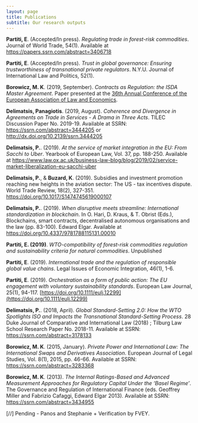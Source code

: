 ```yaml
---
layout: page
title: Publications
subtitle: Our research outputs
---
```


**Partiti, E**. (Accepted/In press). _Regulating trade in forest-risk commodities_. Journal of World Trade, 54(1). Available at https://papers.ssrn.com/abstract=3406718

**Partiti, E**. (Accepted/In press). _Trust in global governance: Ensuring trustworthiness of transnational private regulators_. N.Y.U. Journal of International Law and Politics, 52(1).

**Borowicz, M. K**. (2019, September). _Contracts as Regulation: the ISDA Master Agreement_. Paper presented at the [36th Annual Conference of the European Association of Law and Economics](https://eale.org/conference/eale-2019-tel-aviv/general-information).

**Delimatsis, Panagiotis**. (2019, August). _Coherence and Divergence in Agreements on Trade in Services - A Drama in Three Acts_. TILEC Discussion Paper No. 2019-19. Available at SSRN: https://ssrn.com/abstract=3444205 or http://dx.doi.org/10.2139/ssrn.3444205

**Delimatsis, P.**. (2019). _At the service of market integration in the EU: From Sacchi to Uber_. Yearbook of European Law, Vol. 37, pp. 188-250. Available at https://www.law.ox.ac.uk/business-law-blog/blog/2019/02/service-market-liberalization-eu-sacchi-uber

**Delimatsis, P.**, & **Buzard, K**. (2019). Subsidies and investment promotion reaching new heights in the aviation sector: The US - tax incentives dispute. World Trade Review, 18(2), 327-351. https://doi.org/10.1017/S1474745619000107

**Delimatsis, P.**. (2019). _When disruptive meets streamline: International standardization in blockchain_. In O. Hari, D. Kraus, & T. Obrist (Eds.), Blockchains, smart contracts, decentralised autonomous organisations and the law (pp. 83-100). Edward Elgar. Available at https://doi.org/10.4337/9781788115131.00010

**Partiti, E. (2019)**. _WTO-compatibility of forest-risk commodities regulation and sustainability criteria for natural commodities_. Unpublished

**Partiti, E**. (2019). _International trade and the regulation of responsible global value chains_. Legal Issues of Economic Integration, 46(1), 1-6.

**Partiti, E**. (2019). _Orchestration as a form of public action: The EU engagement with voluntary sustainability standards_. European Law Journal, 25(1), 94-117. [https://doi.org/10.1111/eulj.12299](https://doi.org/10.1111/eulj.12299)

**Delimatsis, P.**. (2018, April). _Global Standard-Setting 2.0: How the WTO Spotlights ISO and Impacts the Transnational Standard-Setting Process_. 28 Duke Journal of Comparative and International Law (2018) ; Tilburg Law School Research Paper No. 2018-11. Available at SSRN: https://ssrn.com/abstract=3178133

**Borowicz, M. K**. (2015, January). _Private Power and International Law: The International Swaps and Derivatives Association_. European Journal of Legal Studies, Vol. 8(1), 2015, pp. 46-66. Available at SSRN: https://ssrn.com/abstract=3283368

**Borowicz, M. K**. (2013). _The Internal Ratings-Based and Advanced Measurement Approaches for Regulatory Capital Under the ‘Basel Regime’_. The Governance and Regulation of International Finance (eds. Geoffrey Miller and Fabrizio Cafaggi, Edward Elgar 2013). Available at SSRN: https://ssrn.com/abstract=3434955

[//] Pending - Panos and Stephanie + Verification by FVEY. 
